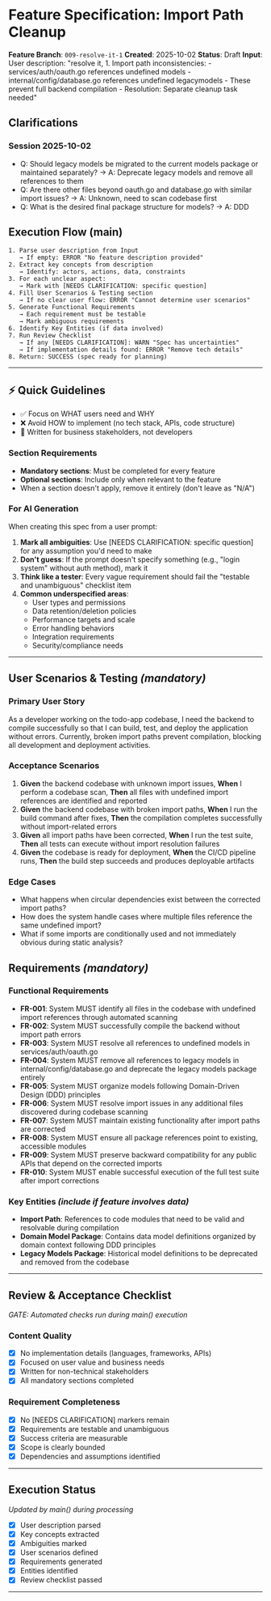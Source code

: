 # Feature Specification: Import Path Cleanup

**Feature Branch**: `009-resolve-it-1`
**Created**: 2025-10-02
**Status**: Draft
**Input**: User description: "resolve it, 1. Import path inconsistencies:
    - services/auth/oauth.go references undefined models
    - internal/config/database.go references undefined legacymodels
    - These prevent full backend compilation
    - Resolution: Separate cleanup task needed"

## Clarifications

### Session 2025-10-02
- Q: Should legacy models be migrated to the current models package or maintained separately? → A: Deprecate legacy models and remove all references to them
- Q: Are there other files beyond oauth.go and database.go with similar import issues? → A: Unknown, need to scan codebase first
- Q: What is the desired final package structure for models? → A: DDD

## Execution Flow (main)
```
1. Parse user description from Input
   → If empty: ERROR "No feature description provided"
2. Extract key concepts from description
   → Identify: actors, actions, data, constraints
3. For each unclear aspect:
   → Mark with [NEEDS CLARIFICATION: specific question]
4. Fill User Scenarios & Testing section
   → If no clear user flow: ERROR "Cannot determine user scenarios"
5. Generate Functional Requirements
   → Each requirement must be testable
   → Mark ambiguous requirements
6. Identify Key Entities (if data involved)
7. Run Review Checklist
   → If any [NEEDS CLARIFICATION]: WARN "Spec has uncertainties"
   → If implementation details found: ERROR "Remove tech details"
8. Return: SUCCESS (spec ready for planning)
```

---

## ⚡ Quick Guidelines
- ✅ Focus on WHAT users need and WHY
- ❌ Avoid HOW to implement (no tech stack, APIs, code structure)
- 👥 Written for business stakeholders, not developers

### Section Requirements
- **Mandatory sections**: Must be completed for every feature
- **Optional sections**: Include only when relevant to the feature
- When a section doesn't apply, remove it entirely (don't leave as "N/A")

### For AI Generation
When creating this spec from a user prompt:
1. **Mark all ambiguities**: Use [NEEDS CLARIFICATION: specific question] for any assumption you'd need to make
2. **Don't guess**: If the prompt doesn't specify something (e.g., "login system" without auth method), mark it
3. **Think like a tester**: Every vague requirement should fail the "testable and unambiguous" checklist item
4. **Common underspecified areas**:
   - User types and permissions
   - Data retention/deletion policies
   - Performance targets and scale
   - Error handling behaviors
   - Integration requirements
   - Security/compliance needs

---

## User Scenarios & Testing *(mandatory)*

### Primary User Story
As a developer working on the todo-app codebase, I need the backend to compile successfully so that I can build, test, and deploy the application without errors. Currently, broken import paths prevent compilation, blocking all development and deployment activities.

### Acceptance Scenarios
1. **Given** the backend codebase with unknown import issues, **When** I perform a codebase scan, **Then** all files with undefined import references are identified and reported
2. **Given** the backend codebase with broken import paths, **When** I run the build command after fixes, **Then** the compilation completes successfully without import-related errors
3. **Given** all import paths have been corrected, **When** I run the test suite, **Then** all tests can execute without import resolution failures
4. **Given** the codebase is ready for deployment, **When** the CI/CD pipeline runs, **Then** the build step succeeds and produces deployable artifacts

### Edge Cases
- What happens when circular dependencies exist between the corrected import paths?
- How does the system handle cases where multiple files reference the same undefined import?
- What if some imports are conditionally used and not immediately obvious during static analysis?

## Requirements *(mandatory)*

### Functional Requirements
- **FR-001**: System MUST identify all files in the codebase with undefined import references through automated scanning
- **FR-002**: System MUST successfully compile the backend without import path errors
- **FR-003**: System MUST resolve all references to undefined models in services/auth/oauth.go
- **FR-004**: System MUST remove all references to legacy models in internal/config/database.go and deprecate the legacy models package entirely
- **FR-005**: System MUST organize models following Domain-Driven Design (DDD) principles
- **FR-006**: System MUST resolve import issues in any additional files discovered during codebase scanning
- **FR-007**: System MUST maintain existing functionality after import paths are corrected
- **FR-008**: System MUST ensure all package references point to existing, accessible modules
- **FR-009**: System MUST preserve backward compatibility for any public APIs that depend on the corrected imports
- **FR-010**: System MUST enable successful execution of the full test suite after import corrections

### Key Entities *(include if feature involves data)*
- **Import Path**: References to code modules that need to be valid and resolvable during compilation
- **Domain Model Package**: Contains data model definitions organized by domain context following DDD principles
- **Legacy Models Package**: Historical model definitions to be deprecated and removed from the codebase

---

## Review & Acceptance Checklist
*GATE: Automated checks run during main() execution*

### Content Quality
- [x] No implementation details (languages, frameworks, APIs)
- [x] Focused on user value and business needs
- [x] Written for non-technical stakeholders
- [x] All mandatory sections completed

### Requirement Completeness
- [x] No [NEEDS CLARIFICATION] markers remain
- [x] Requirements are testable and unambiguous
- [x] Success criteria are measurable
- [x] Scope is clearly bounded
- [x] Dependencies and assumptions identified

---

## Execution Status
*Updated by main() during processing*

- [x] User description parsed
- [x] Key concepts extracted
- [x] Ambiguities marked
- [x] User scenarios defined
- [x] Requirements generated
- [x] Entities identified
- [x] Review checklist passed

---
